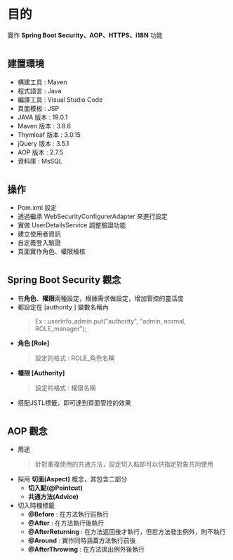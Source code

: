 # <h1> 目的
實作 **Spring Boot Security、AOP、HTTPS、i18N** 功能
  
# <h2> 建置環境
* 構建工具 : Maven
* 程式語言 : Java
* 編譯工具 : Visual Studio Code
* 頁面模板 : JSP
* JAVA 版本 : 19.0.1
* Maven 版本 : 3.8.6
* Thymleaf 版本 : 3.0.15
* jQuery 版本 : 3.5.1
* AOP 版本 : 2.7.5
* 資料庫 : MsSQL

# <h2> 操作
* Pom.xml 設定
* 透過繼承 WebSecurityConfigurerAdapter 來進行設定
* 實做 UserDetailsService 調整驗證功能
* 建立使用者資訊
* 自定義登入驗證
* 頁面實作角色、權限檢核

# <h2> Spring Boot Security 觀念
* 有**角色**、**權限**兩種設定，根據需求做設定，增加管控的靈活度
* 都設定在 [authority ] 變數名稱內
  > Ex : userInfo_admin.put("authority", "admin, normal, ROLE_manager");
* **角色 [Role]**
  > 設定的格式 : ROLE_角色名稱
* **權限 [Authority]**
  > 設定的格式 : 權限名稱
* 搭配JSTL標籤，即可達到頁面管控的效果

# <h2> AOP 觀念
* 用途
  > 針對重複使用的共通方法，設定切入點即可以供指定對象共同使用
* 採用 **切面(Aspect)** 概念，其包含二部分
  * **切入點(@Pointcut)**
  * **共通方法(Advice)**
* 切入時機標籤
  * **@Before** : 在方法執行前執行
  * **@After** : 在方法執行後執行
  * **@AfterReturning** : 在方法返回後才執行，但若方法發生例外，則不執行
  * **@Around** : 實作同時涵蓋方法執行前後
  * **@AfterThrowing** : 在方法拋出例外後執行
